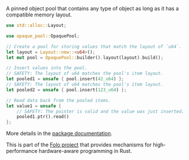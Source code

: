 A pinned object pool that contains any type of object as long as it has a compatible memory layout.

```rust
use std::alloc::Layout;

use opaque_pool::OpaquePool;

// Create a pool for storing values that match the layout of `u64`.
let layout = Layout::new::<u64>();
let mut pool = OpaquePool::builder().layout(layout).build();

// Insert values into the pool.
// SAFETY: The layout of u64 matches the pool's item layout.
let pooled1 = unsafe { pool.insert(42_u64) };
// SAFETY: The layout of u64 matches the pool's item layout.
let pooled2 = unsafe { pool.insert(123_u64) };

// Read data back from the pooled items.
let value1 = unsafe {
    // SAFETY: The pointer is valid and the value was just inserted.
    pooled1.ptr().read()
};
```

More details in the [package documentation](https://docs.rs/opaque_pool/).

This is part of the [Folo project](https://github.com/folo-rs/folo) that provides mechanisms for
high-performance hardware-aware programming in Rust.